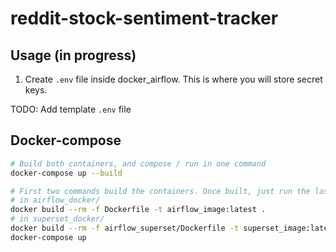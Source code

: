 # reddit-stock-sentiment-tracker

## Usage (in progress)

1. Create `.env` file inside docker_airflow. This is where you will store secret keys.

TODO: Add template `.env` file

## Docker-compose

```bash
# Build both containers, and compose / run in one command
docker-compose up --build

# First two commands build the containers. Once built, just run the last command to compose / run to save time.
# in airflow_docker/
docker build --rm -f Dockerfile -t airflow_image:latest .
# in superset_docker/
docker build --rm -f airflow_superset/Dockerfile -t superset_image:latest .
docker-compose up
```
